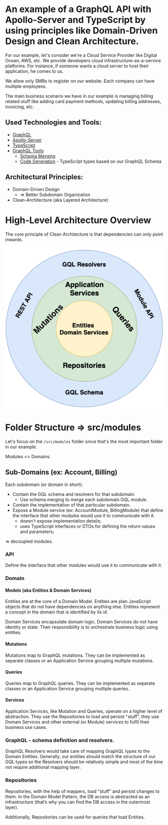 # An example of a GraphQL API with Apollo-Server and TypeScript by using principles like Domain-Driven Design and Clean Architecture.

For our example, let's consider we're a Cloud Service Provider like Digital Ocean, AWS, etc. We provide developers cloud infrastructure-as-a-service platforms. For instance, if someone wants a cloud server to host their application, he comes to us.

We allow only SMBs to register on our website. Each company can have multiple employees.

The main business scenario we have in our example is managing billing related stuff like adding card payment methods, updating billing addresses, invoicing, etc.

## Used Technologies and Tools:

- [GraphQL](https://graphql.org/)
- [Apollo-Server](https://www.apollographql.com/docs/apollo-server/)
- [TypeScript](https://www.typescriptlang.org/)
- [GraphQL Tools](https://the-guild.dev/graphql/tools)
  - [Schema Merging](https://the-guild.dev/graphql/tools/docs/schema-merging)
  - [Code Generation](https://the-guild.dev/graphql/codegen) - TypeScript types based on our GraphQL Schema

## Architectural Principles:

- Domain-Driven Design
  - => Better Subdomain Organization
- Clean-Architecture (aka Layered Architecture)

# High-Level Architecture Overview

The core principle of Clean Architecture is that dependencies can only point inwards.

![](./docs/layered-architecture-overview.png)

# Folder Structure => src/modules

Let's focus on the `/src/modules` folder since that's the most important folder in our example.

Modules <> Domains.

## Sub-Domains (ex: Account, Billing)

Each subdomain (or domain in short):

- Contain the GQL schema and resolvers for that subdomain.
  - Use schema merging to merge each subdomain GQL module.
- Contain the implementation of that particular subdomain.
- Expose a Module service (ex: AccountModule, BillingModule) that define the interface that other modules would use it to communicate with it.
  - doesn't expose implementation details;
  - uses TypeScript interfaces or DTOs for defining the return values and parameters;

=> decoupled modules.

### API

Define the interface that other modules would use it to communicate with it.

### Domain

#### Models (aka Entities & Domain Services)

Entities are at the core of a Domain Model. Entities are plan JavaScript objects that do not have dependencies on anything else. Entities represent a concept in the domain that is identified by its id.

Domain Services encapsulate domain logic. Domain Services do not have identity or state. Their responsibility is to orchestrate business logic using entities.

#### Mutations

Mutations map to GraphQL mutations. They can be implemented as separate classes or an Application Service grouping multiple mutations.

#### Queries

Queries map to GraphQL queries. They can be implemented as separate classes or an Application Service grouping multiple queries.

#### Services

Application Services, like Mutation and Queries, operate on a higher level of abstraction. They use the Repositories to load and persist "stuff", they use Domain Services and other external (or Module) services to fulfil their business use cases.

### GraphQL - schema definition and resolvers.

GraphQL Resolvers would take care of mapping GraphQL types to the Domain Entities. Generally, our entities should match the
structure of our GQL types so the Resolvers should be relatively simple and most of the time not require additional mapping layer.

### Repositories

Repositories, with the help of mappers, load "stuff" and persist changes to them. In the Domain Model Pattern, the DB access is abstracted as an infrastructure (that’s why you can find the DB access in the outermost layer).

Additionally, Repositories can be used for queries that load Entities.
